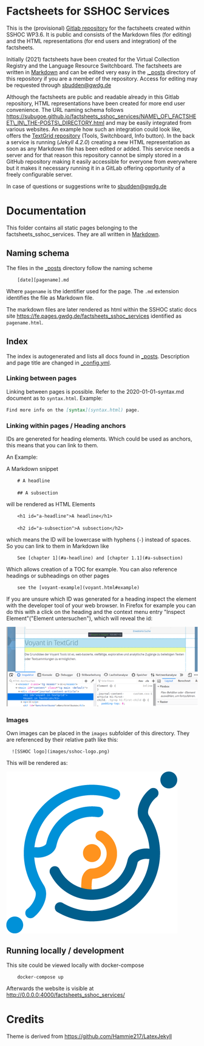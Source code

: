 # Factsheets for SSHOC Services

This is the (provisional) <a href="https://gitlab.gwdg.de/fe/factsheets_sshoc_services" target="_blank">Gitlab repository</a> for the factsheets created within SSHOC WP3.6. It is public and consists of the Markdown files (for editing) and the HTML representations (for end users and integration) of the factsheets.

Initially (2021) factsheets have been created for the Virtual Collection Registry and the Language Resource Switchboard. The factsheets are written in [Markdown](https://github.com/adam-p/markdown-here/wiki/Markdown-Cheatsheet) and can be edited very easy in the [._posts](https://gitlab.gwdg.de/fe/factsheets_sshoc_services/-/tree/master/_posts) directory of this repository if you are a member of the repository. Access for editing may be requested through sbudden@gwdg.de 


Although the factsheets are public and readable already in this Gitlab repository, HTML representations have been created for more end user convenience. The URL naming schema follows https://subugoe.github.io/factsheets_sshoc_services/NAME\_OF\_FACTSHEET\_IN\_THE-POSTS\_DIRECTORY.html and may be easily integrated from various websites. An example how such an integration could look like, offers the [TextGrid repository](https://textgridrep.org/browse/tbz8.0?lang=en) (Tools, Switchboard, Info button). In the back a service is running (<i>Jekyll 4.2.0</i>) creating a new HTML representation as soon as any Markdown file has been edited or added. This service needs a server and for that reason this repository cannot be simply stored in a GitHub repository making it easily accessible for everyone from everywhere but it makes it necessary running it in a GitLab offering opportunity of a freely configurable server.

In case of questions or suggestions write to sbudden@gwdg.de

# Documentation

This folder contains all static pages belonging to the factsheets\_sshoc\_services. They are all written in [Markdown](https://daringfireball.net/projects/markdown/).

## Naming schema

The files in the [_posts](_posts) directory follow the naming scheme

        [date][pagename].md

Where `pagename` is the identifier used for the page. The `.md` extension identifies the file as Markdown file.

The markdown files are later rendered as html within the SSHOC static docs site <https://fe.pages.gwdg.de/factsheets_sshoc_services> identified as `pagename.html`.

## Index

The index is autogenerated and lists all docs found in [_posts](_posts). Description and page title are changed in [_config.yml](_config.yaml).

### Linking between pages

Linking between pages is possible. Refer to the 2020-01-01-syntax.md document as to `syntax.html`. Example: 

```markdown
Find more info on the [syntax](syntax.html) page.
```

### Linking within pages / Heading anchors


IDs are genereted for heading elements. Which could be used as anchors, this means that you can link to them.

An Example:

A Markdown snippet

        # A headline

        ## A subsection

will be rendered as HTML Elements

        <h1 id="a-headline">A headline</h1>
 
        <h2 id="a-subsection">A subsection</h2>

which means the ID will be lowercase with hyphens (`-`) instead of spaces. So you can link to them in Markdown like

        See [chapter 1](#a-headline) and [chapter 1.1](#a-subsection)

Which allows creation of a TOC for example. You can also reference headings or subheadings on other pages

        see the [voyant-example](voyant.html#example)

If you are unsure which ID was generated for a heading inspect the element with the developer tool of your web browser. In Firefox for example you can do this with a click on the heading and the context menu entry "Inspect Element"("Element untersuchen"), which will reveal the id:

![inspecting the anchor id](images/inspect-anchor.png)


### Images

Own images can be placed in the `images` subfolder of this directory. They are referenced by their relative path like this:

```
  ![SSHOC logo](images/sshoc-logo.png)
```

This will be rendered as:

![SSHOC logo](images/sshoc-logo.png)

## Running locally / development

This site could be viewed locally with docker-compose

        docker-compose up

Afterwards the website is visible at http://0.0.0.0:4000/factsheets_sshoc_services/

# Credits

Theme is derived from https://github.com/Hammie217/LatexJekyll